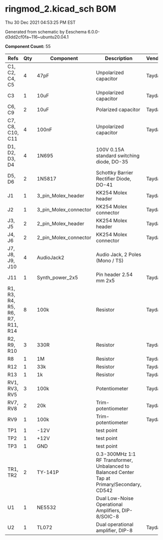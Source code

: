 # ringmod_2.kicad_sch BOM

Thu 30 Dec 2021 04:53:25 PM EST

Generated from schematic by Eeschema 6.0.0-d3dd2cf0fa~116~ubuntu20.04.1

**Component Count:** 55

| Refs | Qty | Component | Description | Vendor | SKU |
| ----- | --- | ---- | ----------- | ---- | ---- |
| C1, C2, C4, C5 | 4 | 47pF | Unpolarized capacitor | Tayda |  |
| C3 | 1 | 10uF | Unpolarized capacitor | Tayda |  |
| C6, C9 | 2 | 10uF | Polarized capacitor | Tayda | A-4349 |
| C7, C8, C10, C11 | 4 | 100nF | Unpolarized capacitor | Tayda | A-553 |
| D1, D2, D3, D4 | 4 | 1N695 | 100V 0.15A standard switching diode, DO-35 |  |  |
| D5, D6 | 2 | 1N5817 | Schottky Barrier Rectifier Diode, DO-41 | Tayda | A-159 |
| J1 | 1 | 3_pin_Molex_header | KK254 Molex header | Tayda | A-805 |
| J2 | 1 | 3_pin_Molex_connector | KK254 Molex connector | Tayda | A-827 |
| J3, J5 | 2 | 2_pin_Molex_header | KK254 Molex header | Tayda | A-804 |
| J4, J6 | 2 | 2_pin_Molex_connector | KK254 Molex connector | Tayda | A-826 |
| J7, J8, J9, J10 | 4 | AudioJack2 | Audio Jack, 2 Poles (Mono / TS) |  |  |
| J11 | 1 | Synth_power_2x5 | Pin header 2.54 mm 2x5 | Tayda | A-2939 |
| R1, R3, R4, R5, R6, R7, R11, R14 | 8 | 100k | Resistor | Tayda |  |
| R2, R9, R10 | 3 | 330R | Resistor | Tayda |  |
| R8 | 1 | 1M | Resistor | Tayda |  |
| R12 | 1 | 33k | Resistor | Tayda |  |
| R13 | 1 | 1k | Resistor | Tayda |  |
| RV1, RV3, RV5 | 3 | 100k | Potentiometer | Tayda |  |
| RV7, RV8 | 2 | 20k | Trim-potentiometer | Tayda |  |
| RV9 | 1 | 100k | Trim-potentiometer | Tayda |  |
| TP1 | 1 | -12V | test point |  |  |
| TP2 | 1 | +12V | test point |  |  |
| TP3 | 1 | GND | test point |  |  |
| TR1, TR2 | 2 | TY-141P | 0.3-300MHz 1:1 RF Transformer, Unbalanced to Balanced Center Tap at Primary/Secondary, CD542 |  |  |
| U1 | 1 | NE5532 | Dual Low-Noise Operational Amplifiers, DIP-8/SOIC-8 |  |  |
| U2 | 1 | TL072 | Dual operational amplifier, DIP-8 | Tayda | A-037 |
    
